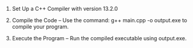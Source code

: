 1. Set Up a C++ Compiler with version 13.2.0

2. Compile the Code – Use the command: g++ main.cpp -o output.exe to compile your program.

3. Execute the Program – Run the compiled executable using output.exe.
